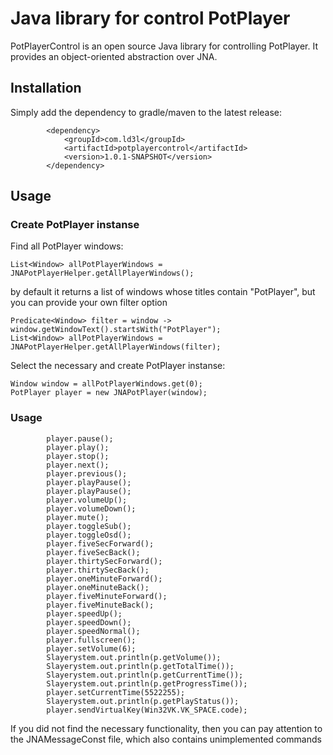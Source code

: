 # Java library for control PotPlayer

PotPlayerControl is an open source Java library for controlling PotPlayer. It provides an object-oriented abstraction over JNA.

## Installation

Simply add the dependency to gradle/maven to the latest release:

```
        <dependency>
            <groupId>com.ld3l</groupId>
            <artifactId>potplayercontrol</artifactId>
            <version>1.0.1-SNAPSHOT</version>
        </dependency>
```

## Usage

### Create PotPlayer instanse

Find all PotPlayer windows:
```
List<Window> allPotPlayerWindows = JNAPotPlayerHelper.getAllPlayerWindows();
```

by default it returns a list of windows whose titles contain "PotPlayer", but you can provide your own filter option

```
Predicate<Window> filter = window -> window.getWindowText().startsWith("PotPlayer");
List<Window> allPotPlayerWindows = JNAPotPlayerHelper.getAllPlayerWindows(filter);
```

Select the necessary and create PotPlayer instanse:
```
Window window = allPotPlayerWindows.get(0);
PotPlayer player = new JNAPotPlayer(window);
```

### Usage

```
        player.pause();
        player.play();
        player.stop();
        player.next();
        player.previous();
        player.playPause();
        player.playPause();
        player.volumeUp();
        player.volumeDown();
        player.mute();
        player.toggleSub();
        player.toggleOsd();
        player.fiveSecForward();
        player.fiveSecBack();
        player.thirtySecForward();
        player.thirtySecBack();
        player.oneMinuteForward();
        player.oneMinuteBack();
        player.fiveMinuteForward();
        player.fiveMinuteBack();
        player.speedUp();
        player.speedDown();
        player.speedNormal();
        player.fullscreen();
        player.setVolume(6);
        Slayerystem.out.println(p.getVolume());
        Slayerystem.out.println(p.getTotalTime());
        Slayerystem.out.println(p.getCurrentTime());
        Slayerystem.out.println(p.getProgressTime());
        player.setCurrentTime(5522255);
        Slayerystem.out.println(p.getPlayStatus());
        player.sendVirtualKey(Win32VK.VK_SPACE.code);
```
If you did not find the necessary functionality, then you can pay attention to the JNAMessageConst file, which also contains unimplemented commands
